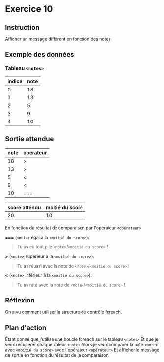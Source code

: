 # Exercice 10

## Instruction

Afficher un message différent en fonction des notes

## Exemple des données

### Tableau `<notes>`

| indice | note |
| ------ | ---- |
| 0      | 18   |
| 1      | 13   |
| 2      | 5    |
| 3      | 9    |
| 4      | 10   |

## Sortie attendue

| note | opérateur |
| ---- | --------- |
| 18   | >         |
| 13   | >         |
| 5    | <         |
| 9    | <         |
| 10   | ===       |

| score attendu | moitié du score |
| ------------- | --------------- |
| 20            | 10              |

En fonction du résultat de comparaison par l'opérateur `<opérateur>`

**===** (`<note>` égal à la `<moitié du score>`):

> Tu as eu tout pile `<note>`/`<moitié du score>` !

**>** (`<note>` supérieur à la `<moitié du score>`):

> Tu as réussi avec la note de `<note>`/`<moitié du score>` !

**<** (`<note>` inférieur à la `<moitié du score>`):

> Tu as raté avec la note de `<note>`/`<moitié du score>` !

## Réflexion

On a vu comment utiliser la structure de contrôle [foreach](https://www.php.net/manual/fr/control-structures.foreach.php).

## Plan d'action

Étant donné que j'utilise une boucle foreach sur le tableau `<notes>`
Et que je veux récupérer chaque valeur `<note>`
Alors je veux comparer la note `<note>` avec `<moitié du score>` avec l'opérateur `<opérateur>`
Et afficher le message de sortie en fonction du résultat de la comparaison
